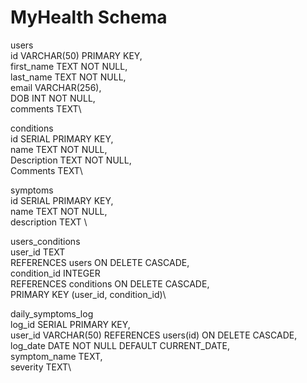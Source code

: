 # MyHealth Schema

  users \
 id VARCHAR(50) PRIMARY KEY,\
 first_name TEXT NOT NULL,\
 last_name TEXT NOT NULL,\
 email VARCHAR(256),\
 DOB INT NOT NULL,\
 comments TEXT\


  conditions \
 id SERIAL PRIMARY KEY,\
 name TEXT NOT NULL,\
 Description TEXT NOT NULL,\
 Comments TEXT\


  symptoms \
 id SERIAL PRIMARY KEY,\
 name TEXT NOT NULL,\
 description TEXT \


 users_conditions \
user_id TEXT\
REFERENCES users ON DELETE CASCADE,\
condition_id INTEGER\
REFERENCES conditions ON DELETE CASCADE,\
PRIMARY KEY (user_id, condition_id)\



  daily_symptoms_log \
 log_id SERIAL PRIMARY KEY,\
 user_id VARCHAR(50) REFERENCES users(id) ON DELETE CASCADE,\
 log_date DATE NOT NULL DEFAULT CURRENT_DATE,\
 symptom_name TEXT,\
 severity TEXT\
